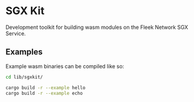 # SGX Kit

Development toolkit for building wasm modules on the Fleek Network SGX Service.

## Examples

Example wasm binaries can be compiled like so:

```bash
cd lib/sgxkit/

cargo build -r --example hello
cargo build -r --example echo
```
